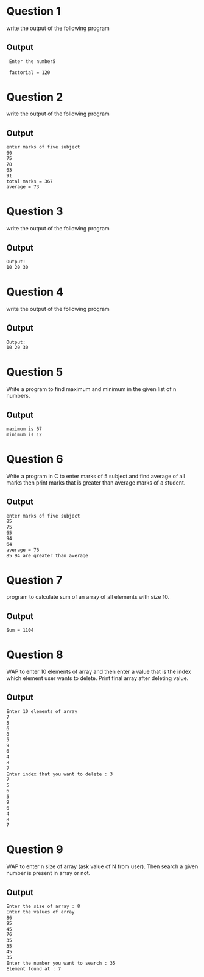 
# Question 1

write the output of the following program
## Output

```bash 
 Enter the number5

 factorial = 120
```

# Question 2

write the output of the following program

## Output

```bash 
enter marks of five subject
60
75
78
63
91
total marks = 367
average = 73
```

# Question 3

write the output of the following program

## Output

```bash 
Output:
10 20 30
```

# Question 4

write the output of the following program
## Output

```bash 
Output:
10 20 30
```

# Question 5

Write a program to find maximum and minimum in the given list of n numbers.

## Output

```bash 
maximum is 67
minimum is 12
```

# Question 6

Write a program in C to enter marks of 5 subject and find average of all marks then print marks that is greater than average marks of a student.

## Output

```bash 
enter marks of five subject 
85
75
65
94
64
average = 76
85 94 are greater than average
```

# Question 7

program to calculate sum of an array of all elements with size 10.
## Output

```bash 
Sum = 1104
```

# Question 8

WAP to enter 10 elements of array and then enter a value that is the index which element user wants to delete. Print final array after deleting value.


## Output

```bash 
Enter 10 elements of array
7
5
6
8
5
9
6
4
8
7
Enter index that you want to delete : 3
7
5
6
5
9
6
4
8
7
```

# Question 9

WAP to enter n size of array (ask value of N from user). Then search a given number is present in array or not.


## Output

```bash 
Enter the size of array : 8
Enter the values of array
86
95
45
76
35
35
45
35
Enter the number you want to search : 35
Element found at : 7
```

